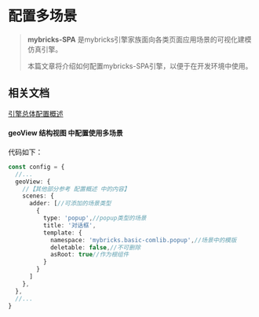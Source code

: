 # 配置多场景

>**mybricks-SPA** 是mybricks引擎家族面向各类页面应用场景的可视化建模仿真引擎。
>
>本篇文章将介绍如何配置mybricks-SPA引擎，以便于在开发环境中使用。
>


## 相关文档
[引擎总体配置概述](../01-config/index.md)<br/>


#### geoView 结构视图 中配置使用多场景
代码如下：
```typescript jsx
const config = {
  //...
  geoView: {
    //【其他部分参考 配置概述 中的内容】
    scenes: {
      adder: [//可添加的场景类型
        {
          type: 'popup',//popup类型的场景
          title: '对话框',
          template: {
            namespace: 'mybricks.basic-comlib.popup',//场景中的模版
            deletable: false,//不可删除
            asRoot: true//作为根组件
          }
        }
      ]
    },
  },
  //...
}
```